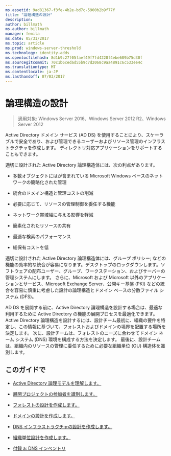 ```yaml
---
ms.assetid: 9ad81367-f3fe-4b2e-bd7c-5900b2b9f77f
title: "論理構造の設計"
description: 
author: billmath
ms.author: billmath
manager: femila
ms.date: 05/31/2017
ms.topic: article
ms.prod: windows-server-threshold
ms.technology: identity-adds
ms.openlocfilehash: 8d1b9c27f05faef49f7fd4228f4ebe689b75d30f
ms.sourcegitcommit: 70c1b6cedad55b9c7d2068c9aa4891c6c533ee4c
ms.translationtype: MT
ms.contentlocale: ja-JP
ms.lasthandoff: 07/03/2017
---
```

# <a name="designing-the-logical-structure"></a>論理構造の設計

>適用対象: Windows Server 2016、Windows Server 2012 R2、Windows Server 2012

Active Directory ドメイン サービス (AD DS) を使用することにより、スケーラブルで安全であり、および管理できるユーザーおよびリソース管理のインフラストラクチャを作成します。 ディレクトリ対応アプリケーションをサポートすることもできます。  
  
適切に設計された Active Directory 論理構造体には、次の利点があります。  
  
-   多数オブジェクトにはが含まれている Microsoft Windows ベースのネットワークの簡略化された管理  
  
-   統合のドメイン構造と管理コストの削減  
  
-   必要に応じて、リソースの管理制御を委任する機能  
  
-   ネットワーク帯域幅に与える影響を軽減  
  
-   簡素化されたリソースの共有  
  
-   最適な検索のパフォーマンス  
  
-   総保有コストを低  
  
適切に設計された Active Directory 論理構造体には、グループ ポリシー; などの機能の効率的な統合が容易になります。デスクトップのロックダウンします。ソフトウェアの配布ユーザー、グループ、ワークステーション、およびサーバーの管理システムにします。 さらに、Microsoft および Microsoft 以外のアプリケーションとサービス、Microsoft Exchange Server、公開キー基盤 (PKI) などの統合を容易に慎重に考慮した設計の論理構造とドメイン ベースの分散ファイル システム (DFS)。  
  
AD DS を展開する前に、Active Directory 論理構造を設計する場合は、最適な利用するために Active Directory の機能の展開プロセスを最適化できます。 Active Directory 論理構造を設計するには、設計チーム最初に、組織の要件を特定し、この情報に基づいて、フォレストおよびドメインの境界を配置する場所を決定します。 次に、設計チームは、フォレストのニーズに合わせてドメイン ネーム システム (DNS) 環境を構成する方法を決定します。 最後に、設計チームは、組織内のリソースの管理に委任するために必要な組織単位 (OU) 構造体を識別します。  
  
## <a name="in-this-guide"></a>このガイドで  
  
-   [Active Directory 論理モデルを理解します。](../../ad-ds/plan/Understanding-the-Active-Directory-Logical-Model.md)  
  
-   [展開プロジェクトの参加者を識別します。](../../ad-ds/plan/Identifying-the-Deployment-Project-Participants.md)  
  
-   [フォレストの設計を作成します。](../../ad-ds/plan/Creating-a-Forest-Design.md)  
  
-   [ドメインの設計を作成します。](../../ad-ds/plan/Creating-a-Domain-Design.md)  
  
-   [DNS インフラストラクチャの設計を作成します。](../../ad-ds/plan/Creating-a-DNS-Infrastructure-Design.md)  
  
-   [組織単位設計を作成します。](../../ad-ds/plan/Creating-an-Organizational-Unit-Design.md)  
  
-   [付録 a: DNS インベントリ](../../ad-ds/plan/Appendix-A--DNS-Inventory.md)  
  


